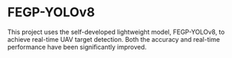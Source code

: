 # FEGP-YOLOv8
This project uses the self-developed lightweight model, FEGP-YOLOv8, to achieve real-time UAV target detection. Both the accuracy and real-time performance have been significantly improved.
